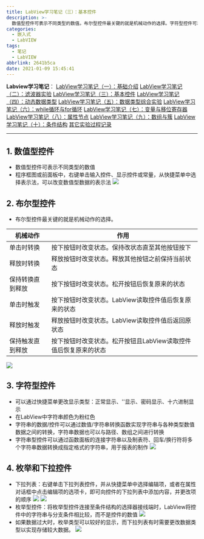 ```yaml
---
title: LabView学习笔记（三）：基本控件
description: >-
  数值型控件可表示不同类型的数值。布尔型控件最关键的就是机械动作的选择。字符型控件可以通过快捷菜单更改显示类型。右键单击枚举或下拉列表控件，并从快捷菜单中选择编辑项，或者在属性对话框中点击编辑项的选项卡，即可向控件的下拉列表中添加内容，并更改项的顺序
categories:
  - 嵌入式
  - LabVIEW
tags:
  - 笔记
  - LabVIEW
abbrlink: 2641b5ca
date: 2021-01-09 15:45:41
---
```


**Labview学习笔记**：
[LabView学习笔记（一）：基础介绍](https://blog.csdn.net/weixin_44543463/article/details/112325523)
[LabView学习笔记（二）：滤波器实验](https://blog.csdn.net/weixin_44543463/article/details/112329185)
[LabView学习笔记（三）：基本控件](https://blog.csdn.net/weixin_44543463/article/details/112364388)
[LabView学习笔记（四）：动态数据类型](https://blog.csdn.net/weixin_44543463/article/details/112366358)
[LabView学习笔记（五）：数据类型综合实验](https://blog.csdn.net/weixin_44543463/article/details/112392799)
[LabView学习笔记（六）：while循环与for循环](https://blog.csdn.net/weixin_44543463/article/details/112393383)
[LabView学习笔记（七）：变量与移位寄存器](https://blog.csdn.net/weixin_44543463/article/details/112431393)
[LabView学习笔记（八）：属性节点](https://blog.csdn.net/weixin_44543463/article/details/112470713)
[LabView学习笔记（九）：数组与簇](https://blog.csdn.net/weixin_44543463/article/details/112529983)
[LabView学习笔记（十）：条件结构](https://blog.csdn.net/weixin_44543463/article/details/112571924)
[其它实验过程记录](https://blog.csdn.net/weixin_44543463/category_10714833.html)

---

## 1. 数值型控件
* 数值型控件可表示不同类型的数值
* 程序框图或前面板中，右键单击输入控件、显示控件或常量，从快捷菜单中选择表示法，可以改变数值型数据的表示法
![](https://img.mahaofei.com/img/202112231050733-labview-notes3-1.png)
## 2. 布尔型控件
* 布尔型控件最关键的就是机械动作的选择。

| 机械动作         | 作用                                                         |
| ---------------- | ------------------------------------------------------------ |
| 单击时转换       | 按下按钮时改变状态。保持改状态直至其他按钮按下               |
| 释放时转换       | 释放按钮时改变状态。释放其他按钮之前保持当前状态             |
| 保持转换直到释放 | 按下按钮时改变状态。松开按钮后恢复原来的状态                 |
| 单击时触发       | 按下按钮时改变状态。LabView读取控件值后恢复原来的状态        |
| 释放时触发       | 释放按钮时改变状态。LabView读取控件值后返回原状态            |
| 保持触发直到释放 | 按下按钮时改变状态。松开按钮且LabView读取控件值后恢复原来的状态 |

![](https://img.mahaofei.com/img/202112231050980-labview-notes3-2.png)

## 3. 字符型控件

* 可以通过快捷菜单更改显示类型：正常显示、'\'显示、密码显示、十六进制显示
* 在LabView中字符串颜色为粉红色
* 字符串的数据/控件可以通过数值/字符串转换函数实现字符串与各种类型数值数据之间的转换，字符串数据也可以与路径、数组之间进行转换
* 字符串型控件可以通过函数面板的连接字符串以及制表符、回车/换行符将多个字符串数据转换成指定格式的字符串，用于报表的制作
![](https://img.mahaofei.com/img/202112231051354-labview-notes3-3.png)
## 4. 枚举和下拉控件
* 下拉列表：右键单击下拉列表控件，并从快捷菜单中选择编辑项，或者在属性对话框中点击编辑项的选项卡，即可向控件的下拉列表中添加内容，并更改项的顺序
![](https://img.mahaofei.com/img/202112231051221-labview-notes3-4.png)
![](https://img.mahaofei.com/img/202112231052453-labview-notes3-5.png)
* 枚举型控件：将枚举型控件连接至条件结构的选择器接线端时，LabView将控件中的字符串与分支条件相比较，而不是控件的数值
![](https://img.mahaofei.com/img/202112231052099-labview-notes3-6.png)
* 如果数据过大时，枚举类型可以较好的显示，而下拉列表有时需要更改数据类型以实现存储较大数据。
![](https://img.mahaofei.com/img/202112231052110-labview-notes3-7.png)